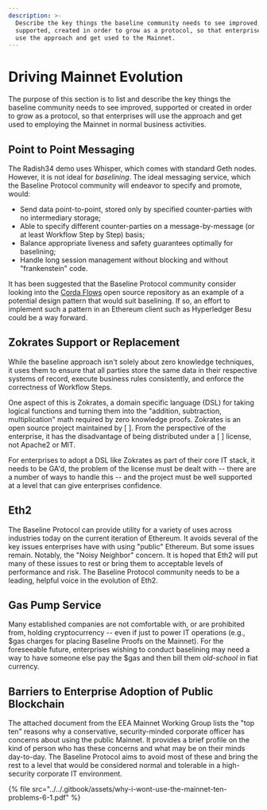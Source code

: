 ```yaml
---
description: >-
  Describe the key things the baseline community needs to see improved,
  supported, created in order to grow as a protocol, so that enterprises will
  use the approach and get used to the Mainnet.
---
```


# Driving Mainnet Evolution

The purpose of this section is to list and describe the key things the baseline community needs to see improved, supported or created in order to grow as a protocol, so that enterprises will use the approach and get used to employing the Mainnet in normal business activities.

## Point to Point Messaging

The Radish34 demo uses Whisper, which comes with standard Geth nodes. However, it is not ideal for _baselining_.  The ideal messaging service, which the Baseline  Protocol community will endeavor to specify and promote, would:

* Send data point-to-point, stored only by specified counter-parties with no intermediary storage; 
* Able to specify different counter-parties on a message-by-message \(or at least Workflow Step by Step\) basis; 
* Balance appropriate liveness and safety guarantees optimally for baselining; 
* Handle long session management without blocking and without "frankenstein" code.

It has been suggested that the Baseline Protocol community consider looking into the [Corda Flows](https://github.com/corda/corda) open source repository as an example of a potential design pattern that would suit baselining. If so, an effort to implement such a pattern in an Ethereum client such as Hyperledger Besu could be a way forward.

## Zokrates Support or Replacement

While the baseline approach isn't solely about zero knowledge techniques, it uses them to ensure that all parties store the same data in their respective systems of record, execute business rules consistently, and enforce the correctness of Workflow Steps.

One aspect of this is Zokrates, a domain specific language \(DSL\) for taking logical functions and turning them into the "addition, subtraction, multiplication" math required by zero knowledge proofs. Zokrates is an open source project maintained by \[ \]. From the perspective of the enterprise, it has the disadvantage of being distributed under a \[ \] license, not Apache2 or MIT.

For enterprises to adopt a DSL like Zokrates as part of their core IT stack, it needs to be GA'd, the problem of the license must be dealt with -- there are a number of ways to handle this -- and the project must be well supported at a level that can give enterprises confidence.

## Eth2

The Baseline Protocol can provide utility for a variety of uses across industries today on the current iteration of Ethereum. It avoids several of the key issues enterprises have with using "public" Ethereum. But some issues remain. Notably, the "Noisy Neighbor" concern. It is hoped that Eth2 will put many of these issues to rest or bring them to acceptable levels of performance and risk. The Baseline Protocol community needs to be a leading, helpful voice in the evolution of Eth2.

## Gas Pump Service

Many established companies are not comfortable with, or are prohibited from, holding cryptocurrency -- even if just to power IT operations \(e.g., $gas charges for placing Baseline Proofs on the Mainnet\).  For the foreseeable future, enterprises wishing to conduct baselining may need a way to have someone else pay the $gas and then bill them _old-school_ in fiat currency.

## Barriers to Enterprise Adoption of Public Blockchain

The attached document from the EEA Mainnet Working Group lists the "top ten" reasons why a conservative, security-minded corporate officer has concerns about using the public Mainnet. It provides a brief profile on the kind of person who has these concerns and what may be on their minds day-to-day.  The Baseline Protocol aims to avoid most of these and bring the rest to a level that would be considered normal and tolerable in a high-security corporate IT environment. 

{% file src="../../.gitbook/assets/why-i-wont-use-the-mainnet-ten-problems-6-1.pdf" %}

